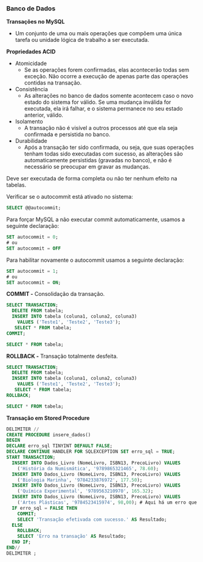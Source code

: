 ### Banco de Dados

**Transações no MySQL**
- Um conjunto de uma ou mais operações que compõem uma única tarefa ou unidade lógica de trabalho a ser executada.

**Propriedades ACID**
- Atomicidade
  - Se as operações forem confirmadas, elas acontecerão todas sem exceção. Não ocorre a execução de apenas parte das operações contidas na transação.
- Consistência
  -  As alterações no banco de dados somente acontecem caso o novo estado do sistema for válido. Se uma mudança inválida for executada, ela irá falhar, e o sistema permanece no seu estado anterior, válido.
- Isolamento
  - A transação não é visível a outros processos até que ela seja confirmada e persistida no banco.
- Durabilidade
  - Após a transação ter sido confirmada, ou seja, que suas operações tenham todas sido executadas com sucesso, as alterações são automaticamente persistidas (gravadas no banco), e não é necessário se preocupar em gravar as mudanças.

Deve ser executada de forma completa ou não ter nenhum efeito na tabelas.

Verificar se o autocommit está ativado no sistema:
```sql
SELECT @@autocommit;
```

Para forçar MySQL a não executar commit automaticamente, usamos a seguinte declaração:
```sql
SET autocommit = 0;
# ou
SET autocommit = OFF
```

Para habilitar novamente o autocommit usamos a seguinte declaração:
```sql
SET autocommit = 1;
# ou
SET autocommit = ON;
```

**COMMIT -** Consolidação da transação.
```sql
SELECT TRANSACTION;
  DELETE FROM tabela;
  INSERT INTO tabela (coluna1, coluna2, coluna3)
    VALUES ('Teste1', 'Teste2', 'Teste3');
   SELECT * FROM tabela;
COMMIT;

SELECT * FROM tabela;
```

**ROLLBACK -** Transação totalmente desfeita.
```sql
SELECT TRANSACTION;
  DELETE FROM tabela;
  INSERT INTO tabela (coluna1, coluna2, coluna3)
    VALUES ('Teste1', 'Teste2', 'Teste3');
   SELECT * FROM tabela;
ROLLBACK;

SELECT * FROM tabela;
```

**Transação em Stored Procedure**
```sql
DELIMITER //
CREATE PROCEDURE insere_dados()
BEGIN
DECLARE erro_sql TINYINT DEFAULT FALSE;
DECLARE CONTINUE HANDLER FOR SQLEXCEPTION SET erro_sql = TRUE;
START TRANSACTION;
  INSERT INTO Dados_Livro (NomeLivro, ISBN13, PrecoLivro) VALUES
    ('História da Numismática', '9789865321465', 78.60);
  INSERT INTO Dados_Livro (NomeLivro, ISBN13, PrecoLivro) VALUES
    ('Biologia Marinha', '9784233876972', 177.50);
  INSERT INTO Dados_Livro (NomeLivro, ISBN13, PrecoLivro) VALUES
    ('Química Experimental', '9789563210970', 165.32);
  INSERT INTO Dados_Livro (NomeLivro, ISBN13, PrecoLivro) VALUES
    ('Artes Plásticas', '9784523415974', 98,00); # Aqui há um erro que impedirá o COMMIT e provocará o ROLLBACK.
  IF erro_sql = FALSE THEN
    COMMIT;
    SELECT 'Transação efetivada com sucesso.' AS Resultado;
  ELSE
    ROLLBACK;
    SELECT 'Erro na transação' AS Resultado;
  END IF;
END//
DELIMITER ;
```
